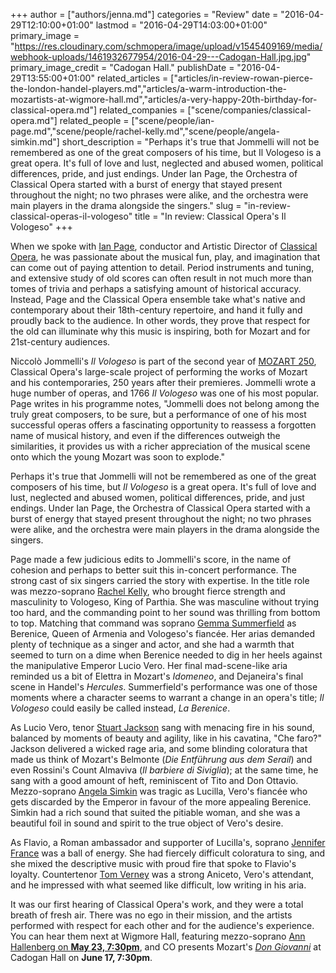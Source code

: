 +++
author = ["authors/jenna.md"]
categories = "Review"
date = "2016-04-29T12:10:00+01:00"
lastmod = "2016-04-29T14:03:00+01:00"
primary_image = "https://res.cloudinary.com/schmopera/image/upload/v1545409169/media/webhook-uploads/1461932677954/2016-04-29---Cadogan-Hall.jpg.jpg"
primary_image_credit = "Cadogan Hall."
publishDate = "2016-04-29T13:55:00+01:00"
related_articles = ["articles/in-review-rowan-pierce-the-london-handel-players.md","articles/a-warm-introduction-the-mozartists-at-wigmore-hall.md","articles/a-very-happy-20th-birthday-for-classical-opera.md"]
related_companies = ["scene/companies/classical-opera.md"]
related_people = ["scene/people/ian-page.md","scene/people/rachel-kelly.md","scene/people/angela-simkin.md"]
short_description = "Perhaps it&#039;s true that Jommelli will not be remembered as one of the great composers of his time, but Il Vologeso is a great opera. It&#039;s full of love and lust, neglected and abused women, political differences, pride, and just endings. Under Ian Page, the Orchestra of Classical Opera started with a burst of energy that stayed present throughout the night; no two phrases were alike, and the orchestra were main players in the drama alongside the singers."
slug = "in-review-classical-operas-il-vologeso"
title = "In review: Classical Opera&#039;s Il Vologeso"
+++

When we spoke with [Ian Page](/ian-page-mozart-imagination/), conductor and Artistic Director of [Classical Opera](/scene/companies/classical-opera/), he was passionate about the musical fun, play, and imagination that can come out of paying attention to detail. Period instruments and tuning, and extensive study of old scores can often result in not much more than tomes of trivia and perhaps a satisfying amount of historical accuracy. Instead, Page and the Classical Opera ensemble take what's native and contemporary about their 18th-century repertoire, and hand it fully and proudly back to the audience. In other words, they prove that respect for the old can illuminate why this music is inspiring, both for Mozart and for 21st-century audiences.

Niccolò Jommelli's *Il Vologeso* is part of the second year of [MOZART 250](http://www.classicalopera.co.uk/mozart-250/), Classical Opera's large-scale project of performing the works of Mozart and his contemporaries, 250 years after their premieres. Jommelli wrote a huge number of operas, and 1766 *Il Vologeso* was one of his most popular. Page writes in his programme notes, "Jommelli does not belong among the truly great composers, to be sure, but a performance of one of his most successful operas offers a fascinating opportunity to reassess a forgotten name of musical history, and even if the differences outweigh the similarities, it provides us with a richer appreciation of the musical scene onto which the young Mozart was soon to explode."

Perhaps it's true that Jommelli will not be remembered as one of the great composers of his time, but *Il Vologeso* is a great opera. It's full of love and lust, neglected and abused women, political differences, pride, and just endings. Under Ian Page, the Orchestra of Classical Opera started with a burst of energy that stayed present throughout the night; no two phrases were alike, and the orchestra were main players in the drama alongside the singers. 

Page made a few judicious edits to Jommelli's score, in the name of cohesion and perhaps to better suit this in-concert performance. The strong cast of six singers carried the story with expertise. In the title role was mezzo-soprano [Rachel Kelly](/scene/people/rachel-kelly/), who brought fierce strength and masculinity to Vologeso, King of Parthia. She was masculine without trying too hard, and the commanding point to her sound was thrilling from bottom to top. Matching that command was soprano [Gemma Summerfield](/scene/people/gemma-summerfield/) as Berenice, Queen of Armenia and Vologeso's fiancée. Her arias demanded plenty of technique as a singer and actor, and she had a warmth that seemed to turn on a dime when Berenice needed to dig in her heels against the manipulative Emperor Lucio Vero. Her final mad-scene-like aria reminded us a bit of Elettra in Mozart's *Idomeneo*, and Dejaneira's final scene in Handel's *Hercules*. Summerfield's performance was one of those moments where a character seems to warrant a change in an opera's title; *Il Vologeso* could easily be called instead, *La Berenice*.

As Lucio Vero, tenor [Stuart Jackson](/scene/people/stuart-jackson/) sang with menacing fire in his sound, balanced by moments of beauty and agility, like in his cavatina, "Che faro?" Jackson delivered a wicked rage aria, and some blinding coloratura that made us think of Mozart's Belmonte (*Die Entführung aus dem Serail*) and even Rossini's Count Almaviva (*Il barbiere di Siviglia*); at the same time, he sang with a good amount of heft, reminiscent of Tito and Don Ottavio. Mezzo-soprano [Angela Simkin](/scene/people/angela-simkin/) was tragic as Lucilla, Vero's fiancée who gets discarded by the Emperor in favour of the more appealing Berenice. Simkin had a rich sound that suited the pitiable woman, and she was a beautiful foil in sound and spirit to the true object of Vero's desire.

As Flavio, a Roman ambassador and supporter of Lucilla's, soprano [Jennifer France](/scene/people/jennifer-france/) was a ball of energy. She had fiercely difficult coloratura to sing, and she mixed the descriptive music with proud fire that spoke to Flavio's loyalty. Countertenor [Tom Verney](/scene/people/tom-verney/) was a strong Aniceto, Vero's attendant, and he impressed with what seemed like difficult, low writing in his aria.

It was our first hearing of Classical Opera's work, and they were a total breath of fresh air. There was no ego in their mission, and the artists performed with respect for each other and for the audience's experience. You can hear them next at Wigmore Hall, featuring mezzo-soprano [Ann Hallenberg on **May 23, 7:30pm**](http://www.classicalopera.co.uk/performances/ann-hallenberg-at-wigmore-hall/), and CO presents Mozart's [*Don Giovanni*](http://www.classicalopera.co.uk/performances/don-giovanni/?content=intro) at Cadogan Hall on **June 17, 7:30pm**.

